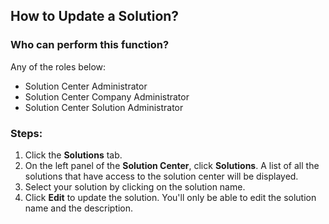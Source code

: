 ## How to Update a Solution?

### Who can perform this function?
Any of the roles below:
* Solution Center Administrator
* Solution Center Company Administrator
* Solution Center Solution Administrator

### Steps:
1. Click the **Solutions** tab.
2. On the left panel of the **Solution Center**, click **Solutions**. A list of all the solutions that have access to the solution center will be displayed.
3. Select your solution by clicking on the solution name.
4. Click **Edit** to update the solution. You'll only be able to edit the solution name and the description.

